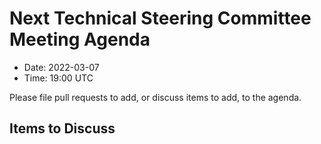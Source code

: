 # Next Technical Steering Committee Meeting Agenda

- Date: 2022-03-07
- Time: 19:00 UTC

Please file pull requests to add, or discuss items to add, to the agenda.

## Items to Discuss

